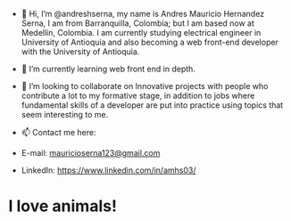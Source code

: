 - 👋 Hi, I’m @andreshserna, my name is Andres Mauricio Hernandez Serna, I am from Barranquilla, Colombia; but I am based now at
Medellin, Colombia. I am currently studying electrical engineer in University of Antioquia and also becoming a web front-end
developer with the University of Antioquia.

- 🌱 I’m currently learning web front end in depth.

- 💞️ I’m looking to collaborate on Innovative projects with people who contribute a lot to my formative stage, in addition to
jobs where fundamental skills of a developer are put into practice using topics that seem interesting to me.

- 📫 Contact me here:
- E-mail: mauricioserna123@gmail.com
- LinkedIn: https://www.linkedin.com/in/amhs03/

<h1>I love animals!</h1>


